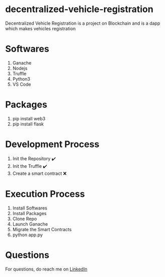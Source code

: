 # decentralized-vehicle-registration
Decentralized Vehicle Registration is a project on Blockchain and is a dapp which makes vehicles registration

# Softwares
1. Ganache
2. Nodejs
3. Truffle 
4. Python3
5. VS Code

# Packages
1. pip install web3
2. pip install flask

# Development Process
1. Init the Repository :heavy_check_mark:
2. Init the Truffle :heavy_check_mark:
3. Create a smart contract :x:

# Execution Process
1. Install Softwares
2. Install Packages
3. Clone Repo
4. Launch Ganache
5. Migrate the Smart Contracts
6. python app.py

# Questions
For questions, do reach me on <a href="https://linkedin.com/in/MadhuPIoT">LinkedIn</a>
